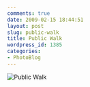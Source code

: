 ```yaml
---
comments: true
date: 2009-02-15 18:44:51
layout: post
slug: public-walk
title: Public Walk
wordpress_id: 1385
categories:
- PhotoBlog
---
```


![Public Walk](http://ryanfitzer.com/main/wp-content/uploads/2009/02/public-walk.jpg)
